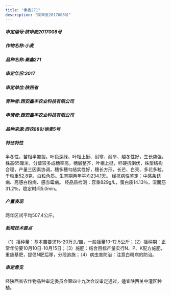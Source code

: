 ```yaml
---
title: "秦鑫271"
description: "陕审麦2017008号"
---
```

##### 审定编号:陕审麦2017008号

##### 作物名称:小麦

##### 品种名称:秦鑫271

##### 审定年份:2017

##### 审定单位:陕西省

##### 育种者:西安鑫丰农业科技有限公司

##### 申请者:西安鑫丰农业科技有限公司

##### 品种来源:西农889/徐麦5号

##### 特征特性
半冬性，苗相半匍匐。叶色深绿，叶相上挺、耐寒、耐旱、越冬性好，生长势强。株高65厘米，分蘖较多成穗率高，穗层整齐，叶相上挺，秆硬抗倒伏，株型结构合理，产量三因素协调，穗多穗匀结实性好，穗长方形，长芒、白壳、多花多粒。千粒重52.8克，白粒角质。生育期两年平均234.1天。
经抗病性鉴定：中感条锈病、高感白粉病、感赤霉病。
经品质检测：容重829g/L，蛋白质14.13％，湿面筋31.2％，稳定时间5.0min。

##### 产量表现
两年区试平均507.4公斤。

##### 栽培技术要点
（1）播种量：基本苗要求15-20万头/亩，一般播量10-12.5公斤；（2）播种期：正常年份要10月10日-10月15日；（3）施肥：结合目标产量实行N、P、K配方施肥，重施基肥，提倡N肥后移，分段追施；（4）病虫害防治：注意白粉病的防治。

##### 审定意见
经陕西省农作物品种审定委员会第四十九次会议审定通过，适宜陕西关中灌区种植。
